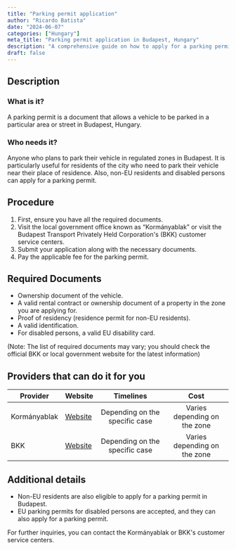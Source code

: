 ```yaml
---
title: "Parking permit application"
author: "Ricardo Batista"
date: "2024-06-07"
categories: ["Hungary"]
meta_title: "Parking permit application in Budapest, Hungary"
description: "A comprehensive guide on how to apply for a parking permit in Budapest, Hungary."
draft: false
---
```


## Description
### What is it?
A parking permit is a document that allows a vehicle to be parked in a particular area or street in Budapest, Hungary.

### Who needs it?
Anyone who plans to park their vehicle in regulated zones in Budapest. It is particularly useful for residents of the city who need to park their vehicle near their place of residence. Also, non-EU residents and disabled persons can apply for a parking permit.

## Procedure

1. First, ensure you have all the required documents.
2. Visit the local government office known as “Kormányablak” or visit the Budapest Transport Privately Held Corporation's (BKK) customer service centers.
3. Submit your application along with the necessary documents.
4. Pay the applicable fee for the parking permit. 

## Required Documents

- Ownership document of the vehicle.
- A valid rental contract or ownership document of a property in the zone you are applying for.
- Proof of residency (residence permit for non-EU residents).
- A valid identification.
- For disabled persons, a valid EU disability card.

(Note: The list of required documents may vary; you should check the official BKK or local government website for the latest information)

## Providers that can do it for you

| Provider        |     Website     |     Timelines    |       Cost      |
| --------------- | --------------- |  :-------------: | :-------------: |
| Kormányablak      |  [Website](http://www.kormanyablak.hu/)      |      Depending on the specific case      | Varies depending on the zone |
| BKK | [Website](https://bkk.hu/en/) | Depending on the specific case  | Varies depending on the zone |

## Additional details

- Non-EU residents are also eligible to apply for a parking permit in Budapest.
- EU parking permits for disabled persons are accepted, and they can also apply for a parking permit.

For further inquiries, you can contact the Kormányablak or BKK's customer service centers.